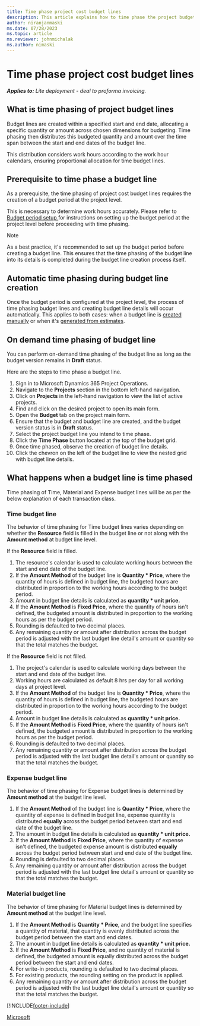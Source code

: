 ```yaml
---
title: Time phase project cost budget lines 
description: This article explains how to time phase the project budget lines and create budget line details. 
author: niranjanmaski
ms.date: 07/28/2023
ms.topic: article
ms.reviewer: johnmichalak
ms.author: nimaski
---
```


#  Time phase project cost budget lines

**_Applies to:_** _Lite deployment - deal to proforma invoicing._

## What is time phasing of project budget lines

Budget lines are created within a specified start and end date, allocating a specific quantity or amount across chosen dimensions for budgeting. Time phasing then  distributes this budgeted quantity and amount over the time span between the start and end dates of the budget line. 

This distribution considers work hours according to the work hour calendars, ensuring proportional allocation for time budget lines.

## Prerequisite to time phase a budget line

As a prerequisite, the time phasing of project cost budget lines requires the creation of a budget period at the project level. 

This is necessary to determine work hours accurately. Please refer to [Budget period setup ](budget-period-setup.md) for instructions on setting up the budget period at the project level before proceeding with time phasing.

> [!NOTE]
> As a best practice, it's recommended to set up the budget period before creating a budget line. This ensures that the time phasing of the budget line into its details is completed during the budget line creation process itself. 

## Automatic time phasing during budget line creation

Once the budget period is configured at the project level, the process of time phasing budget lines and creating budget line details will occur automatically. This applies to both cases: when a budget line is [created manually](create-delete-project-budget.md) or when it's [generated from estimates](create-project-budget-from-estimates.md).

## On demand time phasing of budget line

You can perform on-demand time phasing of the budget line as long as the budget version remains in **Draft** status. 

Here are the steps to time phase a budget line.

1. Sign in to Microsoft Dynamics 365 Project Operations.
1. Navigate to the **Projects** section in the bottom left-hand navigation.
1. Click on **Projects** in the left-hand navigation to view the list of active projects.
1. Find and click on the desired project to open its main form.
1. Open the **Budget** tab on the project main form.
1. Ensure that the budget and budget line are created, and the budget version status is in **Draft** status.
1. Select the project budget line you intend to time phase.
1. Click the **Time Phase** button located at the top of the budget grid.
1. Once time phased, observe the creation of budget line details.
1. Click the chevron on the left of the budget line to view the nested grid with budget line details.

## What happens when a budget line is time phased

Time phasing of Time, Material and Expense budget lines will be as per the below explanation of each transaction class.

### Time budget line

The behavior of time phasing for Time budget lines varies depending on whether the **Resource** field is filled in the budget line or not along with the **Amount method** at budget line level.

If the **Resource** field is filled. 

1. The resource's calendar is used to calculate working hours between the start and end date of the budget line.
1. If the **Amount Method** of the budget line is **Quantity * Price**, where the quantity of hours is defined in budget line, the budgeted hours are distributed in proportion to the working hours according to the budget period.
1. Amount in budget line details is calculated as **quantity * unit price.**
1. If the **Amount Method** is **Fixed Price**, where the quantity of hours isn't defined, the budgeted amount is distributed in proportion to the working hours as per the budget period.
1. Rounding is defaulted to two decimal places.
1. Any remaining quantity or amount after distribution across the budget period is adjusted with the last budget line detail's amount or quantity so that the total matches the budget.

If the **Resource** field is not filled.

1. The project's calendar is used to calculate working days between the start and end date of the budget line.
1. Working hours are calculated as default 8 hrs per day for all working days at project level.
1. If the **Amount Method** of the budget line is **Quantity * Price**, where the quantity of hours is defined in budget line, the budgeted hours are distributed in proportion to the working hours according to the budget period.
1. Amount in budget line details is calculated as **quantity * unit price.**
1. If the **Amount Method** is **Fixed Price**, where the quantity of hours isn't defined, the budgeted amount is distributed in proportion to the working hours as per the budget period.
1. Rounding is defaulted to two decimal places.
1. Any remaining quantity or amount after distribution across the budget period is adjusted with the last budget line detail's amount or quantity so that the total matches the budget.

### Expense budget line
The behavior of time phasing for Expense budget lines is determined by **Amount method** at the budget line level. 

1. If the **Amount Method** of the budget line is **Quantity * Price**, where the quantity of expense is defined in budget line, expense quantity is distributed **equally** across the budget period between start and end date of the budget line. 
1. The amount in budget line details is calculated as **quantity * unit price.**
1. If the **Amount Method** is **Fixed Price**, where the quantity of expense isn't defined, the budgeted expense amount is distributed **equally** across the budget period between start and end date of the budget line. 
1. Rounding is defaulted to two decimal places.
1. Any remaining quantity or amount after distribution across the budget period is adjusted with the last budget line detail's amount or quantity so that the total matches the budget.

### Material budget line
The behavior of time phasing for Material budget lines is determined by **Amount method** at the budget line level. 

1. If the **Amount Method** is **Quantity * Price**, and the budget line specifies a quantity of material, that quantity is evenly distributed across the budget period between the start and end dates.
1. The amount in budget line details is calculated as **quantity * unit price.**
1. If the **Amount Method** is **Fixed Price**, and no quantity of material is defined, the budgeted amount is equally distributed across the budget period between the start and end dates.
1. For write-in products, rounding is defaulted to two decimal places.
1. For existing products, the rounding setting on the product is applied.
1. Any remaining quantity or amount after distribution across the budget period is adjusted with the last budget line detail's amount or quantity so that the total matches the budget.
	
	
[!INCLUDE[footer-include](../../includes/footer-banner.md)]

[Microsoft](https://www.microsoft.com)

